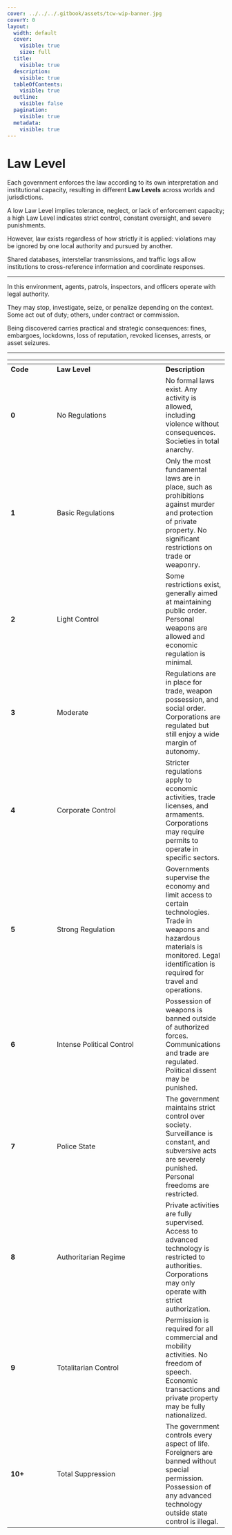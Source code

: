 ```yaml
---
cover: ../../../.gitbook/assets/tcw-wip-banner.jpg
coverY: 0
layout:
  width: default
  cover:
    visible: true
    size: full
  title:
    visible: true
  description:
    visible: true
  tableOfContents:
    visible: true
  outline:
    visible: false
  pagination:
    visible: true
  metadata:
    visible: true
---
```


# Law Level

Each government enforces the law according to its own interpretation and institutional capacity, resulting in different **Law Levels** across worlds and jurisdictions.

A low Law Level implies tolerance, neglect, or lack of enforcement capacity; a high Law Level indicates strict control, constant oversight, and severe punishments.

However, law exists regardless of how strictly it is applied: violations may be ignored by one local authority and pursued by another.

Shared databases, interstellar transmissions, and traffic logs allow institutions to cross-reference information and coordinate responses.

***

In this environment, agents, patrols, inspectors, and officers operate with legal authority.

They may stop, investigate, seize, or penalize depending on the context. Some act out of duty; others, under contract or commission.

Being discovered carries practical and strategic consequences: fines, embargoes, lockdowns, loss of reputation, revoked licenses, arrests, or asset seizures.

***

<table data-header-hidden>
  <thead>
    <tr>
      <th width="91"></th>
      <th width="236"></th>
      <th></th>
    </tr>
  </thead>
  <tbody>
    <tr>
      <td><strong>Code</strong></td>
      <td><strong>Law Level</strong></td>
      <td><strong>Description</strong></td>
    </tr>
    <tr>
      <td><strong>0</strong></td>
      <td>No Regulations</td>
      <td>No formal laws exist. Any activity is allowed, including violence without consequences. Societies in total anarchy.</td>
    </tr>
    <tr>
      <td><strong>1</strong></td>
      <td>Basic Regulations</td>
      <td>Only the most fundamental laws are in place, such as prohibitions against murder and protection of private property. No significant restrictions on trade or weaponry.</td>
    </tr>
    <tr>
      <td><strong>2</strong></td>
      <td>Light Control</td>
      <td>Some restrictions exist, generally aimed at maintaining public order. Personal weapons are allowed and economic regulation is minimal.</td>
    </tr>
    <tr>
      <td><strong>3</strong></td>
      <td>Moderate</td>
      <td>Regulations are in place for trade, weapon possession, and social order. Corporations are regulated but still enjoy a wide margin of autonomy.</td>
    </tr>
    <tr>
      <td><strong>4</strong></td>
      <td>Corporate Control</td>
      <td>Stricter regulations apply to economic activities, trade licenses, and armaments. Corporations may require permits to operate in specific sectors.</td>
    </tr>
    <tr>
      <td><strong>5</strong></td>
      <td>Strong Regulation</td>
      <td>Governments supervise the economy and limit access to certain technologies. Trade in weapons and hazardous materials is monitored. Legal identification is required for travel and operations.</td>
    </tr>
    <tr>
      <td><strong>6</strong></td>
      <td>Intense Political Control</td>
      <td>Possession of weapons is banned outside of authorized forces. Communications and trade are regulated. Political dissent may be punished.</td>
    </tr>
    <tr>
      <td><strong>7</strong></td>
      <td>Police State</td>
      <td>The government maintains strict control over society. Surveillance is constant, and subversive acts are severely punished. Personal freedoms are restricted.</td>
    </tr>
    <tr>
      <td><strong>8</strong></td>
      <td>Authoritarian Regime</td>
      <td>Private activities are fully supervised. Access to advanced technology is restricted to authorities. Corporations may only operate with strict authorization.</td>
    </tr>
    <tr>
      <td><strong>9</strong></td>
      <td>Totalitarian Control</td>
      <td>Permission is required for all commercial and mobility activities. No freedom of speech. Economic transactions and private property may be fully nationalized.</td>
    </tr>
    <tr>
      <td><strong>10+</strong></td>
      <td>Total Suppression</td>
      <td>The government controls every aspect of life. Foreigners are banned without special permission. Possession of any advanced technology outside state control is illegal.</td>
    </tr>
  </tbody>
</table>
